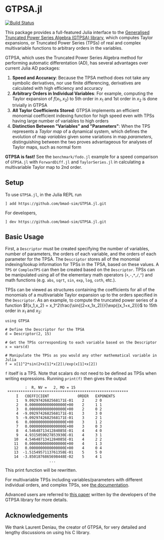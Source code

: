 # GTPSA.jl
[![Build Status](https://github.com/bmad-sim/GTPSA.jl/actions/workflows/CI.yml/badge.svg?branch=main)](https://github.com/bmad-sim/GTPSA.jl/actions/workflows/CI.yml?query=branch%3Amain)

This package provides a full-featured Julia interface to the [Generalised Truncated Power Series Algebra (GTPSA) library](https://github.com/MethodicalAcceleratorDesign/MAD-NG), which computes Taylor expansions, or Truncated Power Series (TPSs) of real and complex multivariable functions to arbitrary orders in the variables. 

GTPSA, which uses the Truncated Power Series Algebra method for performing automatic differentation (AD), has several advantages over current Julia AD packages:

1. **Speed and Accuracy**: Because the TPSA method does not take any symbolic derivatives, nor use finite differencing, derivatives are calculated with high efficiency and accuracy
2. **Arbitrary Orders in Individual Variables**: For example, computing the Taylor expansion of $f(x_1,x_2)$ to 5th order in $x_1$ and 1st order in $x_2$ is done trivially in GTPSA
3. **All Taylor Coefficients Stored**: GTPSA implements an efficient monomial coefficient indexing function for high speed even with TPSs having large number of variables to high orders
4. **Distinction Between "Variables" and "Parameters"**: When the TPS represents a *Taylor map* of a dynamical system, which defines the evolution of map *variables* given some variations in map *parameters*, distinguishing between the two proves advantageous for analyses of Taylor maps, such as normal form


**GTPSA is fast!** See the `benchmark/fodo.jl` example for a speed comparison of `GTPSA.jl` with `ForwardDiff.jl` and `TaylorSeries.jl` in calculating a multivariable Taylor map to 2nd order.

## Setup
To use `GTPSA.jl`, in the Julia REPL run

```
] add https://github.com/bmad-sim/GTPSA.jl.git
```

For developers,

```
] dev https://github.com/bmad-sim/GTPSA.jl.git
```

## Basic Usage
First, a `Descriptor` must be created specifying the number of variables, number of parameters, the orders of each variable, and the orders of each parameter for the TPSA. The `Descriptor` stores all of the monomial indexing/lookup information for TPSs in the TPSA, based on these values. A `TPS` or `ComplexTPS` can then be created based on the `Descriptor`. TPSs can be manipulated using all of the elementary math operators (`+`,`-`,`*`,`/`,`^`) and math functions (e.g. `abs`, `sqrt`, `sin`, `exp`, `log`, `coth`, etc.).

TPSs can be viewed as structures containing the coefficients for all of the monomials of a multivariable Taylor expansion up to the orders specified in the `Descriptor`. As an example, to compute the truncated power series of a function $f(x_1,x_2) = x_1^2\frac{\sin{(2+x_1x_2)}}{\exp{(x_1+x_2)}}$ to 15th order in $x_1$ and $x_2$:
```
using GTPSA

# Define the Descriptor for the TPSA
d = Descriptor(2, 15)

# Get the TPSs corresponding to each variable based on the Descriptor
x = vars(d)

# Manipulate the TPSs as you would any other mathematical variable in Julia
f = x[1]^2*sin(2+x[1]*x[2])/exp(x[1]+x[2])
```

`f` itself is a TPS. Note that scalars do not need to be defined as TPSs when writing expressions. Running `print(f)` then gives the output

```
         :  R, NV =   2, MO = 15
 *******************************************************
     I   COEFFICIENT             ORDER   EXPONENTS
     1   9.0929742682568171E-01    2     2 0
     2   0.0000000000000000E+00    2     1 1
     3   0.0000000000000000E+00    2     0 2
     4  -9.0929742682568171E-01    3     3 0
     5  -9.0929742682568171E-01    3     2 1
     6   0.0000000000000000E+00    3     1 2
     7   0.0000000000000000E+00    3     0 3
     8   4.5464871341284085E-01    4     4 0
     9   4.9315059027853930E-01    4     3 1
    10   4.5464871341284085E-01    4     2 2
    11   0.0000000000000000E+00    4     1 3
    12   0.0000000000000000E+00    4     0 4
    13  -1.5154957113761358E-01    5     5 0
    14  -3.8501876865698448E-02    5     4 1
                    ...
```
This print function will be rewritten.

For multivariable TPSs including variables/parameters with different individual orders, and complex TPSs, see [the documentation](https://bmad-sim.github.io/GTPSA.jl/).

Advanced users are referred to [this paper](https://inspirehep.net/files/286f2ab60e1e7c372cec485337ab5eb6) written by the developers of the GTPSA library for more details.

## Acknowledgements
We thank Laurent Deniau, the creator of GTPSA, for very detailed and lengthy discussions on using his C library. 
